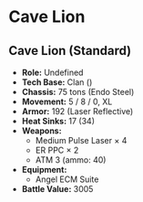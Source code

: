 # Cave Lion
## Cave Lion (Standard)
- **Role:** Undefined
- **Tech Base:** Clan ()
- **Chassis:** 75 tons (Endo Steel)
- **Movement:** 5 / 8 / 0, XL
- **Armor:** 192 (Laser Reflective)
- **Heat Sinks:** 17 (34)
- **Weapons:**
  - Medium Pulse Laser × 4
  - ER PPC × 2
  - ATM 3 (ammo: 40)
- **Equipment:**
  - Angel ECM Suite
- **Battle Value:** 3005

